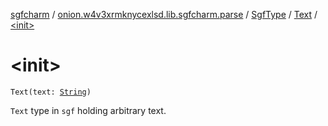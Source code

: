 [sgfcharm](../../../index.md) / [onion.w4v3xrmknycexlsd.lib.sgfcharm.parse](../../index.md) / [SgfType](../index.md) / [Text](index.md) / [&lt;init&gt;](./-init-.md)

# &lt;init&gt;

`Text(text: `[`String`](https://kotlinlang.org/api/latest/jvm/stdlib/kotlin/-string/index.html)`)`

`Text` type in `sgf` holding arbitrary text.

